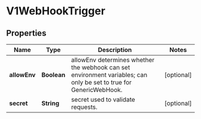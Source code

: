 
# V1WebHookTrigger

## Properties
Name | Type | Description | Notes
------------ | ------------- | ------------- | -------------
**allowEnv** | **Boolean** | allowEnv determines whether the webhook can set environment variables; can only be set to true for GenericWebHook. |  [optional]
**secret** | **String** | secret used to validate requests. |  [optional]



